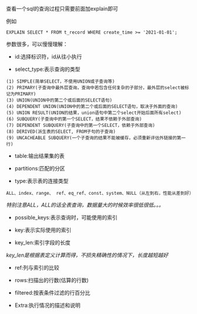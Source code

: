 查看一个sql的查询过程只需要前面加explain即可

例如

```
EXPLAIN SELECT * FROM t_record WHERE create_time >= '2021-01-01';
```

参数很多，可以慢慢理解：

- id:选择标识符，id从往小执行 

- select_type:表示查询的类型

```
(1) SIMPLE(简单SELECT，不使用UNION或子查询等)
(2) PRIMARY(子查询中最外层查询，查询中若包含任何复杂的子部分，最外层的select被标记为PRIMARY)
(3) UNION(UNION中的第二个或后面的SELECT语句)
(4) DEPENDENT UNION(UNION中的第二个或后面的SELECT语句，取决于外面的查询)
(5) UNION RESULT(UNION的结果，union语句中第二个select开始后面所有select)
(6) SUBQUERY(子查询中的第一个SELECT，结果不依赖于外部查询)
(7) DEPENDENT SUBQUERY(子查询中的第一个SELECT，依赖于外部查询)
(8) DERIVED(派生表的SELECT, FROM子句的子查询)
(9) UNCACHEABLE SUBQUERY(一个子查询的结果不能被缓存，必须重新评估外链接的第一行)
```

- table:输出结果集的表

- partitions:匹配的分区

- type:表示表的连接类型

```
ALL、index、range、 ref、eq_ref、const、system、NULL（从左到右，性能从差到好）
```

*特别注意ALL，ALL的话全表查询，数据量大的时候效率很低很低。。。*

- possible_keys:表示查询时，可能使用的索引

- key:表示实际使用的索引

- key_len:索引字段的长度

*key_len是根据表定义计算而得，不损失精确性的情况下，长度越短越好*

- ref:列与索引的比较

- rows:扫描出的行数(估算的行数)

- filtered:按表条件过滤的行百分比

- Extra:执行情况的描述和说明
